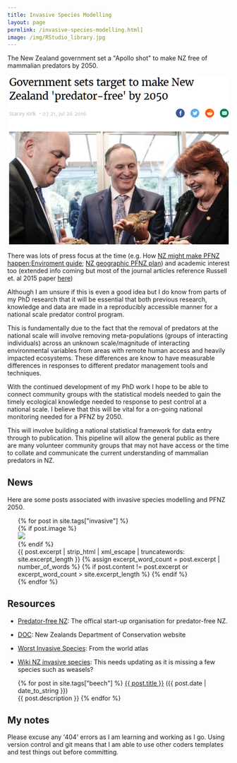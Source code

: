 ```yaml
---
title: Invasive Species Modelling
layout: page
permlink: /invasive-species-modelling.html]
image: /img/RStudio_library.jpg
---
```


The New Zealand government set a "Apollo shot" to make NZ free of mammalian predators by 2050. 

![[Media release in 2016 announcing New Zealands Predator Free 2050 “apollo” shot](https://www.stuff.co.nz/environment/82454116/government-sets-target-to-make-new-zealand-predatorfree-by-2050)](./img/national-leaders-announce-pfnz2050.png)

There was lots of press focus at the time (e.g. How [NZ might make PFNZ happen](https://news.nationalgeographic.com/2016/07/new-zealand-invasives-islands-rats-kiwis-conservation/);[Enviroment guide](http://www.environmentguide.org.nz/issues/biodiversity/key-threats/invasive-species/); [NZ geographic PFNZ plan](https://www.wired.com/2016/07/new-zealand-plans-kill-non-human-invasive-mammals/)) and academic interest too (extended info coming but most of the journal articles reference Russell et. al 2015 paper [here](https://academic.oup.com/bioscience/article/65/5/520/323246))

Although I am unsure if this is even a good idea but I do know from parts of my PhD research that it will be essential that both previous research, knowledge and data are made in a reproducibly accessible manner for a national scale predator control program. 

This is fundamentally due to the fact that the removal of predators at the national scale will involve removing meta-populations (groups of interacting individuals) across an unknown scale/magnitude of interacting environmental variables from areas with remote human access and heavily impacted ecosystems. These differences are know to have measurable differences in responses to different predator management tools and techniques. 

With the continued development of my PhD work I hope to be able to connect community groups with the statistical models needed to gain the timely ecological knowledge needed to response to pest control at a national scale. I believe that this will be vital for a on-going national monitoring needed for a PFNZ by 2050.

This will involve building a national statistical framework for data entry through to publication. This pipeline will allow the general public as there are many volunteer community groups that may not have access or the time to collate and communicate the current understanding of mammalian predators in NZ.

## News

Here are some posts associated with invasive species modelling and PFNZ 2050.

<div class="post">
    <ul>
      {% for post in site.tags["invasive"] %}
          <article class="post-preview">
            <a href="{{ post.url | prepend: site.baseurl }}"></a>
            <div class="post-entry-container">
              {% if post.image %}
              <div class="post-image">
                <a href="{{ post.url | prepend: site.baseurl }}">
                  <img src="{{ post.image }}">
                </a>
              </div>
              {% endif %}
              <div class="post-entry">
                {{ post.excerpt | strip_html | xml_escape | truncatewords: site.excerpt_length }}
                {% assign excerpt_word_count = post.excerpt | number_of_words %}
                {% if post.content != post.excerpt or excerpt_word_count > site.excerpt_length %}
                {% endif %}
              </div>
            </div>
      {% endfor %}
   </ul>
</div>

## Resources

- [Predator-free NZ](https://predatorfreenz.org/): The offical start-up organisation for predator-free NZ.

- [DOC](https://www.bnz.co.nz/assets/business-banking/cards-payments/pdfs/doc-casestudy-flexipurchase.pdf): New Zealands Department of Conservation website

- [Worst Invasive Species](https://www.worldatlas.com/articles/the-worst-invasive-mammal-species.html): From the world atlas

- [Wiki NZ invasive species](https://en.wikipedia.org/wiki/Invasive_species_in_New_Zealand#Mammals): This needs updating as it is missing a few species such as weasels?

<div class="post"><ul>
{% for post in site.tags["beech"] %}
  <a href="{{ post.url }}">{{ post.title }}</a> ({{ post.date | date_to_string }})<br>
    {{ post.description }}
{% endfor %}
</ul></div>

## My notes

Please excuse any '404' errors as I am learning and working as I go. Using version control and git means that I am able to use other coders templates and test things out before committing.